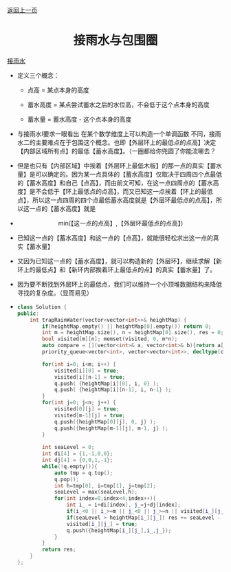 [返回上一页](..)

# <center>接雨水与包围圈</center>

[接雨水](https://leetcode-cn.com/problems/trapping-rain-water-ii/)

- 定义三个概念：

  * 点高 = 某点本身的高度

  * 蓄水高度  = 某点尝试蓄水之后的水位高，不会低于这个点本身的高度

  * 蓄水量 = 蓄水高度 - 这个点本身的高度

  

- 与接雨水Ⅰ要求一眼看出 在某个数学维度上可以构造一个单调函数 不同，接雨水二的主要难点在于包围这个概念。也即【外层环上的最低点的点高】决定【内部区域所有点】的最低【蓄水高度】。（一圈都给你兜圆了你能流哪去？

- 但是也只有【内部区域】中挨着【外层环上最低木板】的那一点的真实【蓄水量】是可以确定的。因为某一点具体的【蓄水高度】仅取决于四周四个点最低的【蓄水高度】和自己【点高】，而由前文可知，在这一点四周点的【蓄水高度】是不会低于【环上最低点的点高】，而又已知这一点挨着【环上的最低点】，所以这一点四周的四个点最低蓄水高度就是【外层环最低点的点高】，所以这一点的【蓄水高度】就是

- <CENTER>min(【这一点的点高】,【外层环最低点的点高】)</CENTER>

- 已知这一点的【蓄水高度】和这一点的【点高】，就能很轻松求出这一点的真实【蓄水量】

- 又因为已知这一点的【蓄水高度】，就可以构造新的【外层环】，继续求解【新环上的最低点】和【新环内部挨着环上最低点的点】的真实【蓄水量】了。

- 因为要不断找到外层环上的最低点，我们可以维持一个小顶堆数据结构来降低寻找的复杂度。（显而易见）

- ```c++
  class Solution {
  public:
      int trapRainWater(vector<vector<int>>& heightMap) {
          if(heightMap.empty() || heightMap[0].empty()) return 0;
          int m = heightMap.size(), n = heightMap[0].size(), res = 0;
          bool visited[m][n]; memset(visited, 0, m*n);
          auto compare = [](vector<int>& a, vector<int>& b){return a[0] > b[0];};
          priority_queue<vector<int>, vector<vector<int>>, decltype(compare)> q(compare);
  
          for(int i=0; i<m; i++) {
              visited[i][0] = true;
              visited[i][n-1] = true;
              q.push( {heightMap[i][0], i, 0} );
              q.push( {heightMap[i][n-1], i, n-1} );
          }
          for(int j=0; j<n; j++) {
              visited[0][j] = true;
              visited[m-1][j] = true;
              q.push({heightMap[0][j], 0, j} );
              q.push({heightMap[m-1][j], m-1, j} );
          }
          
          int seaLevel = 0;
          int di[4] = {1,-1,0,0};
          int dj[4] = {0,0,1,-1};
          while(!q.empty()){
              auto tmp = q.top();
              q.pop();
              int h=tmp[0], i=tmp[1], j=tmp[2];
              seaLevel = max(seaLevel,h);
              for(int index=0;index<4;index++){
                  int i_ = i+di[index], j_=j+dj[index];
                  if(i_<0 || i_>=m || j_<0 || j_>=n || visited[i_][j_]) continue;
                  if(seaLevel > heightMap[i_][j_]) res += seaLevel - heightMap[i_][j_];
                  visited[i_][j_] = true;
                  q.push({heightMap[i_][j_],i_,j_});
              }
          }
          return res;
      }
  };
  ```

  